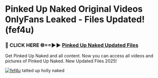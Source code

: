 # Pinked Up Naked Original Videos 0nlyFans Leaked - Files Updated! (fef4u)

<h3>🔴 CLICK HERE 🌐==►► <a href="https://tinyurl.com/yckcrads" rel="nofollow">Pinked Up Naked Updated Files</a></h3>

Get Pinked Up Naked and all content. Now you can access all videos and pictures of Pinked Up Naked. New Updated Files 2025!

[![fef4u](https://i.imgur.com/hpKpOFt.gif)](https://tinyurl.com/yckcrads)
tatted up holly naked